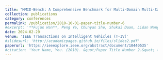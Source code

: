 ```yaml
---
title: "MMID-Bench: A Comprehensive Benchmark for Multi-Domain Multi-Category Intrusion Detection"
collection: publications
category: conferences
permalink: /publication/2010-10-01-paper-title-number-6
#excerpt: '**Fujun Han**, Peng Ye, Chunyan She, Shukai Duan, Lidan Wang, Derong Liu'
date: 2024-02-20
venue: 'IEEE Transactions on Intelligent Vehicles (T-IV)'
#slidesurl: 'http://academicpages.github.io/files/slides2.pdf'
paperurl: 'https://ieeexplore.ieee.org/abstract/document/10440535'
#citation: 'Your Name, You. (2010). &quot;Paper Title Number 2.&quot; <i>Journal 1</i>. 1(2).'
---
```

